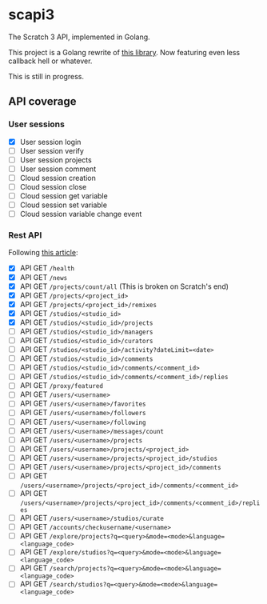 # scapi3

The Scratch 3 API, implemented in Golang.

This project is a Golang rewrite of
[this library](https://github.com/ErrorGamer2000/scratch3-api). Now featuring
even less callback hell or whatever.

This is still in progress.

## API coverage

### User sessions

- [x] User session login
- [ ] User session verify
- [ ] User session projects
- [ ] User session comment
- [ ] Cloud session creation
- [ ] Cloud session close
- [ ] Cloud session get variable
- [ ] Cloud session set variable
- [ ] Cloud session variable change event

### Rest API

Following [this article](https://en.scratch-wiki.info/wiki/Scratch_API):

- [x] API GET `/health`
- [x] API GET `/news`
- [X] API GET `/projects/count/all` (This is broken on Scratch's end)
- [X] API GET `/projects/<project_id>`
- [X] API GET `/projects/<project_id>/remixes`
- [X] API GET `/studios/<studio_id>`
- [X] API GET `/studios/<studio_id>/projects`
- [ ] API GET `/studios/<studio_id>/managers`
- [ ] API GET `/studios/<studio_id>/curators`
- [ ] API GET `/studios/<studio_id>/activity?dateLimit=<date>`
- [ ] API GET `/studios/<studio_id>/comments`
- [ ] API GET `/studios/<studio_id>/comments/<comment_id>`
- [ ] API GET `/studios/<studio_id>/comments/<comment_id>/replies`
- [ ] API GET `/proxy/featured`
- [ ] API GET `/users/<username>`
- [ ] API GET `/users/<username>/favorites`
- [ ] API GET `/users/<username>/followers`
- [ ] API GET `/users/<username>/following`
- [ ] API GET `/users/<username>/messages/count`
- [ ] API GET `/users/<username>/projects`
- [ ] API GET `/users/<username>/projects/<project_id>`
- [ ] API GET `/users/<username>/projects/<project_id>/studios`
- [ ] API GET `/users/<username>/projects/<project_id>/comments`
- [ ] API GET `/users/<username>/projects/<project_id>/comments/<comment_id>`
- [ ] API GET `/users/<username>/projects/<project_id>/comments/<comment_id>/replies`
- [ ] API GET `/users/<username>/studios/curate`
- [ ] API GET `/accounts/checkusername/<username>`
- [ ] API GET `/explore/projects?q=<query>&mode=<mode>&language=<language_code>`
- [ ] API GET `/explore/studios?q=<query>&mode=<mode>&language=<language_code>`
- [ ] API GET `/search/projects?q=<query>&mode=<mode>&language=<language_code>`
- [ ] API GET `/search/studios?q=<query>&mode=<mode>&language=<language_code>`
